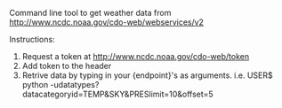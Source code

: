 Command line tool to get weather data from http://www.ncdc.noaa.gov/cdo-web/webservices/v2

Instructions:

1. Request a token at http://www.ncdc.noaa.gov/cdo-web/token
2. Add token to the header
3. Retrive data by typing in your {endpoint}'s as arguments. 
    i.e. USER$ python -udatatypes?datacategoryid=TEMP&SKY&PRESlimit=10&offset=5

